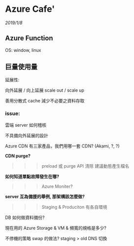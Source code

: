 # Azure Cafe'

*2019/1/8*


## Azure Function

OS: window, linux

## 巨量使用量

延展性:

向外延展 / 向上延展
scale out / scale up

善用分散式 cache 減少不必要之資料存取

### issue:
雲端 server 如何稽核

不具備向外延展的設計

Azure CDN 有三家產品，我們用哪一套 CDN?
(Akami, ?, ?)

**CDN purge?**
>>> preload 或 purge API 清除
>>> 建議動態產生檔名

**如何知道單點故障發生在哪?**
>>> Azure Moniter?

**server 互為備援的舉例, 那架構該怎麼做?**
>>> Staging & Produciton 有各自環境

DB 如何做資料備份?

現在用的 Azure Storage & VM & 頻寬的規格是多少?

不停機的策略
swap 的做法? staging > old
DNS 切換
